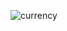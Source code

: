 ![currency](https://github.com/fethullahartuc/currencyapp/assets/119081311/0a077507-1c48-4ca3-a3c0-d67823ab8564)
